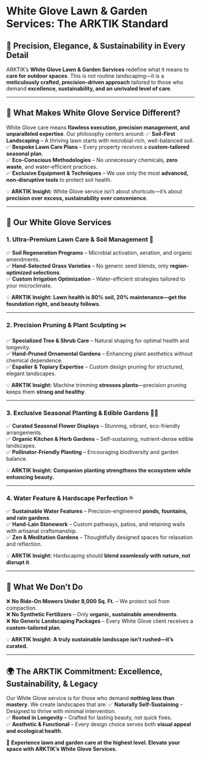 # White Glove Lawn & Garden Services: The ARKTIK Standard

## 🌿 **Precision, Elegance, & Sustainability in Every Detail**
ARKTIK’s **White Glove Lawn & Garden Services** redefine what it means to **care for outdoor spaces**. This is not routine landscaping—it is a **meticulously crafted, precision-driven approach** tailored to those who demand **excellence, sustainability, and an unrivaled level of care**.

---

## 🏡 **What Makes White Glove Service Different?**
White Glove care means **flawless execution, precision management, and unparalleled expertise**. Our philosophy centers around:
✅ **Soil-First Landscaping** – A thriving lawn starts with microbial-rich, well-balanced soil.  
✅ **Bespoke Lawn Care Plans** – Every property receives a **custom-tailored seasonal plan**.  
✅ **Eco-Conscious Methodologies** – No unnecessary chemicals, **zero waste**, and water-efficient practices.  
✅ **Exclusive Equipment & Techniques** – We use only the most **advanced, non-disruptive tools** to protect soil health.

💡 **ARKTIK Insight:** White Glove service isn’t about shortcuts—it’s about **precision over excess, sustainability over convenience**.

---

## 🌱 **Our White Glove Services**

### **1. Ultra-Premium Lawn Care & Soil Management** 🌿
✅ **Soil Regeneration Programs** – Microbial activation, aeration, and organic amendments.  
✅ **Hand-Selected Grass Varieties** – No generic seed blends, only **region-optimized selections**.  
✅ **Custom Irrigation Optimization** – Water-efficient strategies tailored to your microclimate.

💡 **ARKTIK Insight:** **Lawn health is 80% soil, 20% maintenance—get the foundation right, and beauty follows.**

---

### **2. Precision Pruning & Plant Sculpting** ✂️
✅ **Specialized Tree & Shrub Care** – Natural shaping for optimal health and longevity.  
✅ **Hand-Pruned Ornamental Gardens** – Enhancing plant aesthetics without chemical dependence.  
✅ **Espalier & Topiary Expertise** – Custom design pruning for structured, elegant landscapes.

💡 **ARKTIK Insight:** Machine trimming **stresses plants**—precision pruning keeps them **strong and healthy**.

---

### **3. Exclusive Seasonal Planting & Edible Gardens** 🍎🌸
✅ **Curated Seasonal Flower Displays** – Stunning, vibrant, eco-friendly arrangements.  
✅ **Organic Kitchen & Herb Gardens** – Self-sustaining, nutrient-dense edible landscapes.  
✅ **Pollinator-Friendly Planting** – Encouraging biodiversity and garden balance.

💡 **ARKTIK Insight:** **Companion planting strengthens the ecosystem while enhancing beauty.**

---

### **4. Water Feature & Hardscape Perfection** 💦
✅ **Sustainable Water Features** – Precision-engineered **ponds, fountains, and rain gardens**.  
✅ **Hand-Lain Stonework** – Custom pathways, patios, and retaining walls with artisanal craftsmanship.  
✅ **Zen & Meditation Gardens** – Thoughtfully designed spaces for relaxation and reflection.

💡 **ARKTIK Insight:** Hardscaping should **blend seamlessly with nature, not disrupt it**.

---

## 🚫 **What We Don’t Do**
❌ **No Ride-On Mowers Under 8,000 Sq. Ft.** – We protect soil from compaction.  
❌ **No Synthetic Fertilizers** – Only **organic, sustainable amendments**.  
❌ **No Generic Landscaping Packages** – Every White Glove client receives a **custom-tailored plan**.  

💡 **ARKTIK Insight:** **A truly sustainable landscape isn’t rushed—it’s curated.**

---

## 🌍 **The ARKTIK Commitment: Excellence, Sustainability, & Legacy**
Our White Glove service is for those who demand **nothing less than mastery**. We create landscapes that are:
✅ **Naturally Self-Sustaining** – Designed to thrive with minimal intervention.  
✅ **Rooted in Longevity** – Crafted for lasting beauty, not quick fixes.  
✅ **Aesthetic & Functional** – Every design choice serves both **visual appeal and ecological health**.  

🌱 **Experience lawn and garden care at the highest level. Elevate your space with ARKTIK’s White Glove Services.**



